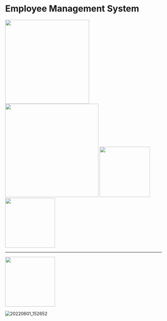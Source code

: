 # Employee Management System

<span><img src="https://miro.medium.com/max/1200/1*tio5GxAegTbPm5pl-aPfEQ.jpeg" width="270">
<img src="https://encrypted-tbn0.gstatic.com/images?q=tbn:ANd9GcS8pnaTBDAwdgnFakZABH2ylct9QoUbMtyMmw&usqp=CAU" width="300"></span>
<img src="https://miro.medium.com/max/700/1*VstWEsGPYwhDG2-KOBVrNQ.png" width="162"></span>
<img src="https://encrypted-tbn0.gstatic.com/images?q=tbn:ANd9GcR55vtgY0RdsiWS00pAG0LZRFaTCAJi93RPGQ&usqp=CAU" width="160"></span>
<hr/>

<img src="https://encrypted-tbn0.gstatic.com/images?q=tbn:ANd9GcR55vtgY0RdsiWS00pAG0LZRFaTCAJi93RPGQ&usqp=CAU" width="160"></span>

![20220601_152652](https://user-images.githubusercontent.com/79724084/171408902-de4971b7-1ca4-4966-9ab5-8276e5250def.gif)
